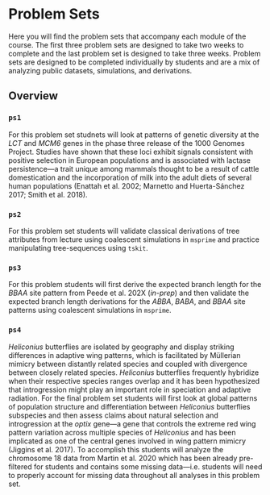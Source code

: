 # Problem Sets

Here you will find the problem sets that accompany each module of the course. The first three problem sets are designed to take two weeks to complete and the last problem set is designed to take three weeks. Problem sets are designed to be completed individually by students and are a mix of analyzing public datasets, simulations, and derivations.



## Overview

### `ps1`

For this problem set studnets will look at patterns of genetic diversity at the *LCT* and *MCM6* genes in the phase three release of the 1000 Genomes Project. Studies have shown that these loci exhibit signals consistent with positive selection in European populations and is associated with lactase persistence—a trait unique among mammals thought to be a result of cattle domestication and the incorporation of milk into the adult diets of several human populations (Enattah et al. 2002; Marnetto and Huerta-Sánchez 2017; Smith et al. 2018).

### `ps2`

For this problem set students will validate classical derivations of tree attributes from lecture using coalescent simulations in `msprime` and practice manipulating tree-sequences using `tskit`.

### `ps3`

For this problem students will first derive the expected branch length for the *BBAA* site pattern from Peede et al. 202X (_in-prep_) and then validate the expected branch length derivations for the _ABBA_, _BABA_, and _BBAA_ site patterns using coalescent simulations in `msprime`.

### `ps4`

*Heliconius* butterflies are isolated by geography and display striking differences in adaptive wing patterns, which is facilitated by Müllerian mimicry between distantly related species and coupled with divergence between closely related species. *Heliconius* butterflies frequently hybridize when their respective species ranges overlap and it has been hypothesized that introgression might play an important role in speciation and adaptive radiation. For the final problem set students will first look at global patterns of population structure and differentiation between *Heliconius* butterflies subspecies and then assess claims about natural selection and introgression at the *optix* gene—a gene that controls the extreme red wing pattern variation across multiple species of *Heliconius* and has been implicated as one of the central genes involved in wing pattern mimicry (Jiggins et al. 2017). To accomplish this students will analyze the chromosome 18 data from Martin et al. 2020 which has been already pre-filtered for students and contains some missing data—i.e. students will need to properly account for missing data throughout all analyses in this problem set.